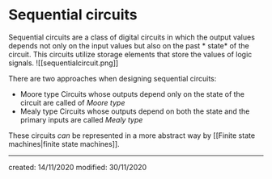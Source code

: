 # Sequential circuits
Sequential circuits are a class of digital circuits in which the output values depends not only on the input values but also on the past * state* of the circuit. This circuits utilize storage elements that store the values of logic signals.
![[sequentialcircuit.png]]

There are two approaches when designing sequential circuits:
- Moore type
Circuits whose outputs depend only on the state of the circuit are called of *Moore type*
- Mealy type
Circuits whose outputs depend on both the state and the primary inputs are called *Mealy type*

These circuits *can* be represented in a more abstract way by [[Finite state machines|finite state machines]].

---

created: 14/11/2020
modified: 30/11/2020